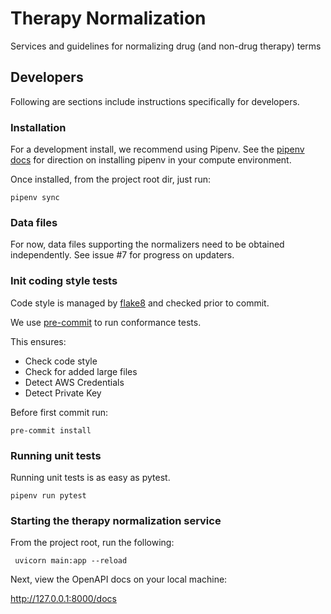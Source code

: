 # Therapy Normalization
Services and guidelines for normalizing drug (and non-drug therapy) terms

## Developers
Following are sections include instructions specifically for developers.

### Installation
For a development install, we recommend using Pipenv. See the 
[pipenv docs](https://pipenv-fork.readthedocs.io/en/latest/#install-pipenv-today) 
for direction on installing pipenv in your compute environment.
 
Once installed, from the project root dir, just run:

```shell script
pipenv sync
```

### Data files
For now, data files supporting the normalizers need to be obtained independently.
See issue #7 for progress on updaters.

### Init coding style tests

Code style is managed by [flake8](https://github.com/PyCQA/flake8) and checked prior to commit.

We use [pre-commit](https://pre-commit.com/#usage) to run conformance tests.

This ensures:

* Check code style
* Check for added large files
* Detect AWS Credentials
* Detect Private Key

Before first commit run:

```
pre-commit install
```


### Running unit tests

Running unit tests is as easy as pytest.

```
pipenv run pytest
```

### Starting the therapy normalization service

From the project root, run the following:

```shell script
 uvicorn main:app --reload
```

Next, view the OpenAPI docs on your local machine: 

http://127.0.0.1:8000/docs

